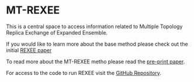 # MT-REXEE
This is a central space to access information related to Multiple Topology Replica Exchange of Expanded Ensemble.

If you would like to learn more about the base method please check out the initial [REXEE paper](https://pubs.acs.org/doi/10.1021/acs.jctc.4c00484)

To read more about the MT-REXEE metho please read the [pre-print paper](https://arxiv.org/abs/2408.11038).

For access to the code to run REXEE visit the [GitHub Repository](https://github.com/shirtsgroup/ensemble_md).
